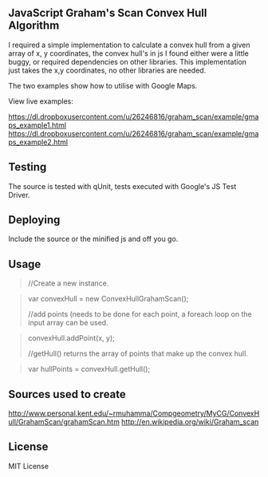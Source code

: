 ## JavaScript Graham's Scan Convex Hull Algorithm

I required a simple implementation to calculate a convex hull from a given array of x, y coordinates,
the convex hull's in js I found either were a little buggy, or required dependencies on other libraries.
This implementation just takes the x,y coordinates, no other libraries are needed.

The two examples show how to utilise with Google Maps.

View live examples:

https://dl.dropboxusercontent.com/u/26246816/graham_scan/example/gmaps_example1.html
https://dl.dropboxusercontent.com/u/26246816/graham_scan/example/gmaps_example2.html


## Testing

The source is tested with qUnit, tests executed with Google's JS Test Driver.

## Deploying

Include the source or the minified js and off you go.


## Usage

> //Create a new instance.

> var convexHull = new ConvexHullGrahamScan();
>
> //add points (needs to be done for each point, a foreach loop on the input array can be used.

> convexHull.addPoint(x, y);
>
> //getHull() returns the array of points that make up the convex hull.

> var hullPoints = convexHull.getHull();


## Sources used to create

http://www.personal.kent.edu/~rmuhamma/Compgeometry/MyCG/ConvexHull/GrahamScan/grahamScan.htm
http://en.wikipedia.org/wiki/Graham_scan

## License

MIT License